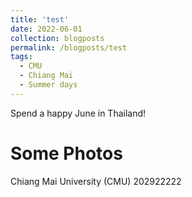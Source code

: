 ```yaml
---
title: 'test'
date: 2022-06-01
collection: blogposts
permalink: /blogposts/test
tags:
  - CMU
  - Chiang Mai
  - Summer days
---
```


Spend a happy June in Thailand!

Some Photos
======

Chiang Mai University (CMU)   202922222
